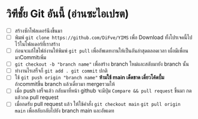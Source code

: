 # วิฑีชั้ย Git อันนี้ (อ่านซะไอเปรต)
- [ ] สร้างซักโฟลเดอร์นึงขึ้นมา
- [ ] พิมพ์ ``` git clone https://github.com/DiFve/YIMS ``` เพื่อ Download ทั้งโปรเจคนี้ไปไว้ในโฟลเดอร์ที่เราสร้าง 
- [ ] ก่อนจะแก้ไขไฟล์งานให้พิมพ์ ``` git pull ``` เพื่ออัพเดทงานให้เป็นอันล่าสุดตลอดเวลา เผื่อมีเพื่อนมาCommitเพิ่ม
- [ ] ``` git checkout -b "branch name" ``` เพื่อสร้าง branch ใหม่และสลับมายัง branch นั้น
- [ ] ทำงานไรเสร็จก็ ``` git add . git commit ```  ปกติ
- [ ] ใช้ ``` git push origin "branch name" ``` **ห้ามใช้ main เด็ดขาด เดี๋ยวโค้ดบึ้ม** ถ้าcommitขึ้น branch แล้วเดี๋ยวมา mergeรวมให้
- [ ] เมื่อ push เสร็จแล้ว กลับมาที่หน้า github จะมีปุ่ม ```Compare && pull request``` ขึ้นมา กด แล้วกด pull request 
- [ ] เมื่อกดรับ pull request แล้ว ให้ใช้คำสั่ง ```git checkout main```  ```git pull origin main``` เพื่อสลับกลับไปยัง branch main และอัพเดท
